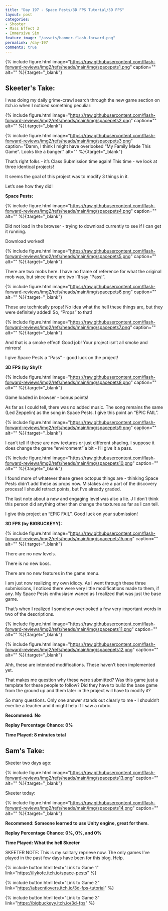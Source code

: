 ```yaml
---
title: "Day 197 - Space Pests/3D FPS Tutorial/3D FPS"
layout: post
categories:
- Shooter
- Mass Effect 3
- Immersive Sim
feature_image: "/assets/banner-flash-forward.png"
permalink: /day-197
comments: true
---
```


{% include figure.html image="https://raw.githubusercontent.com/flash-forward-reviews/img2/refs/heads/main/img/spacepets1.png" caption="" alt="" %}{:target="_blank"}
 
## Skeeter's Take:

I was doing my daily grime-crawl search through the new game section on itch.io when I noticed something peculiar: 

{% include figure.html image="https://raw.githubusercontent.com/flash-forward-reviews/img2/refs/heads/main/img/spacepets2.png" caption="" alt="" %}{:target="_blank"}

{% include figure.html image="https://raw.githubusercontent.com/flash-forward-reviews/img2/refs/heads/main/img/spacepets3.png" caption="Damn, I think I might have overlooked “My Family Made This Game”. Looks like a banger." alt="" %}{:target="_blank"}

That’s right folks - it’s Class Submission time again! This time - we look at three identical projects!

It seems the goal of this project was to modify 3 things in it.

Let’s see how they did!

**Space Pests:**

{% include figure.html image="https://raw.githubusercontent.com/flash-forward-reviews/img2/refs/heads/main/img/spacepets4.png" caption="" alt="" %}{:target="_blank"}

Did not load in the browser - trying to download currently to see if I can get it running. 

Download worked!

{% include figure.html image="https://raw.githubusercontent.com/flash-forward-reviews/img2/refs/heads/main/img/spacepets5.png" caption="" alt="" %}{:target="_blank"}

There are two mobs here. I have no frame of reference for what the original mob was, but since there are two I’ll say “Pass!”. 

{% include figure.html image="https://raw.githubusercontent.com/flash-forward-reviews/img2/refs/heads/main/img/spacepets6.png" caption="" alt="" %}{:target="_blank"}

Those are technically props! No idea what the hell these things are, but they were definitely added! So, “Props” to that!

{% include figure.html image="https://raw.githubusercontent.com/flash-forward-reviews/img2/refs/heads/main/img/spacepets7.png" caption="" alt="" %}{:target="_blank"}

And that is a smoke effect! Good job! Your project isn’t all smoke and mirrors! 

I give Space Pests a “Pass” - good luck on the project!

**3D FPS (by Shy!):**

{% include figure.html image="https://raw.githubusercontent.com/flash-forward-reviews/img2/refs/heads/main/img/spacepets8.png" caption="" alt="" %}{:target="_blank"}

Game loaded in browser - bonus points!

As far as I could tell, there was no added music. The song remains the same (Led Zeppelin) as the song in Space Pests. I give this point an “EPIC FAIL”. 

{% include figure.html image="https://raw.githubusercontent.com/flash-forward-reviews/img2/refs/heads/main/img/spacepets9.png" caption="" alt="" %}{:target="_blank"}

I can’t tell if these are new textures or just different shading. I suppose it does change the game “environment” a bit - I’ll give it a pass. 

{% include figure.html image="https://raw.githubusercontent.com/flash-forward-reviews/img2/refs/heads/main/img/spacepets10.png" caption="" alt="" %}{:target="_blank"}

I found more of whatever these green octopus things are  - thinking Space Pests didn’t add these as props now. Mistakes are a part of the discovery process! I should retract points, but I’ve already graded. 

The last note about a new and engaging level was also a lie. 
J
I don’t think this person did anything other than change the textures as far as I can tell. 

I give this project an “EPIC FAIL”. Good luck on your submission!

**3D FPS (by BIGBUCKEYY):**

{% include figure.html image="https://raw.githubusercontent.com/flash-forward-reviews/img2/refs/heads/main/img/spacepets15.png" caption="" alt="" %}{:target="_blank"}

There are no new levels. 

There is no new boss. 

There are no new features in the game menu. 

I am just now realizing my own idiocy. As I went through these three submissions, I noticed there were very little modifications made to them, if any. My Space Pests enthusiasm waned as I realized that was just the base game. 

That’s when I realized I somehow overlooked a few very important words in two of the descriptions.

{% include figure.html image="https://raw.githubusercontent.com/flash-forward-reviews/img2/refs/heads/main/img/spacepets11.png" caption="" alt="" %}{:target="_blank"}

{% include figure.html image="https://raw.githubusercontent.com/flash-forward-reviews/img2/refs/heads/main/img/spacepets12.png" caption="" alt="" %}{:target="_blank"}

Ahh, these are intended modifications. These haven’t been implemented yet.

That makes me question why these were submitted? Was this game just a template for these people to follow? Did they have to build the base game from the ground up and them later in the project will have to modify it? 

So many questions. Only one answer stands out clearly to me - I shouldn’t ever be a teacher  and it might help if I saw a rubric. 

**Recommend: No**

**Replay Percentage Chance: 0%**

**Time Played: 8 minutes total** 

## Sam's Take:

Skeeter two days ago:

{% include figure.html image="https://raw.githubusercontent.com/flash-forward-reviews/img2/refs/heads/main/img/spacepets13.png" caption="" alt="" %}{:target="_blank"}

Skeeter today:

{% include figure.html image="https://raw.githubusercontent.com/flash-forward-reviews/img2/refs/heads/main/img/spacepets14.png" caption="" alt="" %}{:target="_blank"}

**Recommend: Someone learned to use Unity engine, great for them.**

**Replay Percentage Chance: 0%, 0%, and 0%**

**Time Played: What the hell Skeeter**

SKEETER NOTE: This is my solitary reprieve now. The only games I’ve played in the past few days have been for this blog. Help. 

{% include button.html text="Link to Game 1" link="https://ilykofe.itch.io/space-pests" %}

{% include button.html text="Link to Game 2" link="https://abscntlovers.itch.io/3d-fps-tutorial" %}

{% include button.html text="Link to Game 3" link="https://bigbuckeyy.itch.io/3d-fps" %}